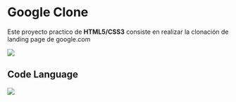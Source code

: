 # Google Clone

Este proyecto practico de **HTML5/CSS3** consiste en realizar la clonación de landing page de google.com

[![](https://i.imgur.com/0M9YQnG.png)](https://i.imgur.com/0M9YQnG.png)

## Code Language
[![](https://www.valor20.com/wp-content/uploads/2015/02/html5-css3-js.png)](https://www.valor20.com/wp-content/uploads/2015/02/html5-css3-js.png)
